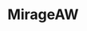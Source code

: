 ---
title: MirageAW
crosslinks:
- ChivalryGame
- gamedev
- Monitors
- Gamingcirclejerk
- illuminati
---